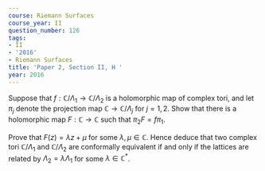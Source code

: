 ```yaml
---
course: Riemann Surfaces
course_year: II
question_number: 126
tags:
- II
- '2016'
- Riemann Surfaces
title: 'Paper 2, Section II, H '
year: 2016
---
```




Suppose that $f: \mathbb{C} / \Lambda_{1} \rightarrow \mathbb{C} / \Lambda_{2}$ is a holomorphic map of complex tori, and let $\pi_{j}$ denote the projection map $\mathbb{C} \rightarrow \mathbb{C} / \Lambda_{j}$ for $j=1,2$. Show that there is a holomorphic map $F: \mathbb{C} \rightarrow \mathbb{C}$ such that $\pi_{2} F=f \pi_{1} .$

Prove that $F(z)=\lambda z+\mu$ for some $\lambda, \mu \in \mathbb{C}$. Hence deduce that two complex tori $\mathbb{C} / \Lambda_{1}$ and $\mathbb{C} / \Lambda_{2}$ are conformally equivalent if and only if the lattices are related by $\Lambda_{2}=\lambda \Lambda_{1}$ for some $\lambda \in \mathbb{C}^{*}$.